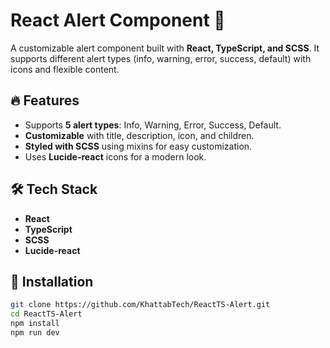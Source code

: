 # React Alert Component 🚀

A customizable alert component built with **React, TypeScript, and SCSS**. It supports different alert types (info, warning, error, success, default) with icons and flexible content.

## 🔥 Features
- Supports **5 alert types**: Info, Warning, Error, Success, Default.
- **Customizable** with title, description, icon, and children.
- **Styled with SCSS** using mixins for easy customization.
- Uses **Lucide-react** icons for a modern look.

## 🛠 Tech Stack
- **React**
- **TypeScript**
- **SCSS**
- **Lucide-react**

## 🚀 Installation
```bash
git clone https://github.com/KhattabTech/ReactTS-Alert.git
cd ReactTS-Alert
npm install
npm run dev

